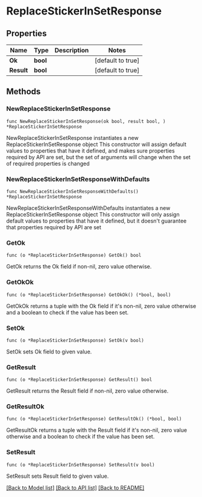 # ReplaceStickerInSetResponse

## Properties

Name | Type | Description | Notes
------------ | ------------- | ------------- | -------------
**Ok** | **bool** |  | [default to true]
**Result** | **bool** |  | [default to true]

## Methods

### NewReplaceStickerInSetResponse

`func NewReplaceStickerInSetResponse(ok bool, result bool, ) *ReplaceStickerInSetResponse`

NewReplaceStickerInSetResponse instantiates a new ReplaceStickerInSetResponse object
This constructor will assign default values to properties that have it defined,
and makes sure properties required by API are set, but the set of arguments
will change when the set of required properties is changed

### NewReplaceStickerInSetResponseWithDefaults

`func NewReplaceStickerInSetResponseWithDefaults() *ReplaceStickerInSetResponse`

NewReplaceStickerInSetResponseWithDefaults instantiates a new ReplaceStickerInSetResponse object
This constructor will only assign default values to properties that have it defined,
but it doesn't guarantee that properties required by API are set

### GetOk

`func (o *ReplaceStickerInSetResponse) GetOk() bool`

GetOk returns the Ok field if non-nil, zero value otherwise.

### GetOkOk

`func (o *ReplaceStickerInSetResponse) GetOkOk() (*bool, bool)`

GetOkOk returns a tuple with the Ok field if it's non-nil, zero value otherwise
and a boolean to check if the value has been set.

### SetOk

`func (o *ReplaceStickerInSetResponse) SetOk(v bool)`

SetOk sets Ok field to given value.


### GetResult

`func (o *ReplaceStickerInSetResponse) GetResult() bool`

GetResult returns the Result field if non-nil, zero value otherwise.

### GetResultOk

`func (o *ReplaceStickerInSetResponse) GetResultOk() (*bool, bool)`

GetResultOk returns a tuple with the Result field if it's non-nil, zero value otherwise
and a boolean to check if the value has been set.

### SetResult

`func (o *ReplaceStickerInSetResponse) SetResult(v bool)`

SetResult sets Result field to given value.



[[Back to Model list]](../README.md#documentation-for-models) [[Back to API list]](../README.md#documentation-for-api-endpoints) [[Back to README]](../README.md)


